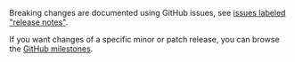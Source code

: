 Breaking changes are documented using GitHub issues, see [issues labeled "release notes"](https://github.com/igorgolovanov/hapi-prometheus/issues?q=is%3Aissue+label%3A%22release+notes%22).

If you want changes of a specific minor or patch release, you can browse the [GitHub milestones](https://github.com/igorgolovanov/hapi-prometheus/milestones?state=closed&direction=asc&sort=due_date).
